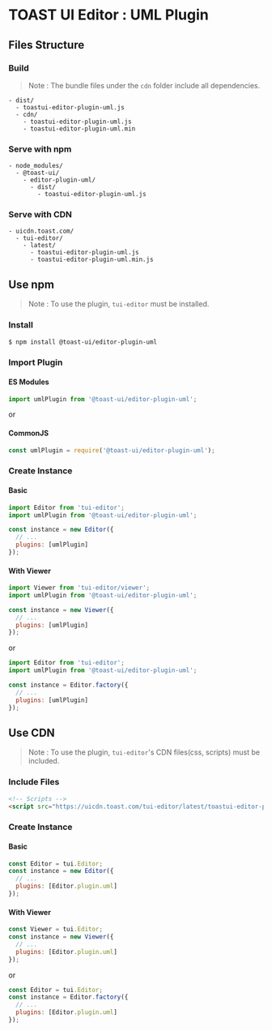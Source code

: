 # TOAST UI Editor : UML Plugin

## Files Structure

### Build

> Note : The bundle files under the `cdn` folder include all dependencies.

```
- dist/
  - toastui-editor-plugin-uml.js
  - cdn/
    - toastui-editor-plugin-uml.js
    - toastui-editor-plugin-uml.min
```

### Serve with npm

```
- node_modules/
  - @toast-ui/
    - editor-plugin-uml/
      - dist/
        - toastui-editor-plugin-uml.js
```

### Serve with CDN

```
- uicdn.toast.com/
  - tui-editor/
    - latest/
      - toastui-editor-plugin-uml.js
      - toastui-editor-plugin-uml.min.js
```

## Use npm

> Note : To use the plugin, `tui-editor` must be installed.

### Install

```sh
$ npm install @toast-ui/editor-plugin-uml
```

### Import Plugin

#### ES Modules

```js
import umlPlugin from '@toast-ui/editor-plugin-uml';
```

or

#### CommonJS

```js
const umlPlugin = require('@toast-ui/editor-plugin-uml');
```

### Create Instance

#### Basic

```js
import Editor from 'tui-editor';
import umlPlugin from '@toast-ui/editor-plugin-uml';

const instance = new Editor({
  // ...
  plugins: [umlPlugin]
});
```

#### With Viewer

```js
import Viewer from 'tui-editor/viewer';
import umlPlugin from '@toast-ui/editor-plugin-uml';

const instance = new Viewer({
  // ...
  plugins: [umlPlugin]
});
```

or

```js
import Editor from 'tui-editor';
import umlPlugin from '@toast-ui/editor-plugin-uml';

const instance = Editor.factory({
  // ...
  plugins: [umlPlugin]
});
```

## Use CDN

> Note : To use the plugin, `tui-editor`'s CDN files(css, scripts) must be included.

### Include Files

```html
<!-- Scripts -->
<script src="https://uicdn.toast.com/tui-editor/latest/toastui-editor-plugin-uml.min.js"></script>
```

### Create Instance

#### Basic

```js
const Editor = tui.Editor;
const instance = new Editor({
  // ...
  plugins: [Editor.plugin.uml]
});
```

#### With Viewer

```js
const Viewer = tui.Editor;
const instance = new Viewer({
  // ...
  plugins: [Editor.plugin.uml]
});
```

or

```js
const Editor = tui.Editor;
const instance = Editor.factory({
  // ...
  plugins: [Editor.plugin.uml]
});
```
